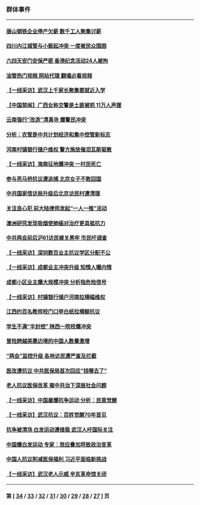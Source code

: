 ### 群体事件
---
#### [唐山钢铁企业停产欠薪 数千工人聚集讨薪](../../pages/ncid279/n14017404.md?06210845) 
#### [四川内江城管与小贩起冲突 一度被民众围困](../../pages/ncid279/n14015922.md?06210845) 
#### [六四天安门安保严密 香港纪念活动24人被拘](../../pages/ncid279/n14009800.md?06210845) 
#### [油管热门视频 网站代理 翻墙必看视频](http://138.2.39.72:81/youtube.html?epic-marker?06210845)
#### [【一线采访】武汉上千家长聚集要就近入学](../../pages/ncid279/n14009497.md?06210845) 
#### [【中国禁闻】广西女称交警是土匪被抓 11万人声援](../../pages/ncid279/n14006869.md?06210845) 
#### [云南强行“改造”清真寺 爆警民冲突](../../pages/ncid279/n14005561.md?06210845) 
#### [分析：农管是中共计划经济和集中控管新标志](../../pages/ncid279/n14000665.md?06210845) 
#### [河南村镇银行储户维权 警方施放催泪瓦斯驱散](../../pages/ncid279/n13998750.md?06210845) 
#### [【一线采访】海南征地爆冲突 一村民死亡](../../pages/ncid279/n13989137.md?06210845) 
#### [参与亮马桥抗议遭追捕 北京女子不敢回国](../../pages/ncid279/n13985420.md?06210845) 
#### [中共国家信访局升级后北京访民村遭清理](../../pages/ncid279/n13984826.md?06210845) 
#### [关注良心犯 前大陆律师发起“一人一推”活动](../../pages/ncid279/n13980524.md?06210845) 
#### [澳洲研究发现吸烟使肺癌对治疗更具抵抗力](../../pages/ncid279/n13977762.md?06210845) 
#### [中共两会前后沪61访民被关黑牢 市民吁调查](../../pages/ncid279/n13976054.md?06210845) 
#### [【一线采访】深圳数百业主抗议学区分配不公](../../pages/ncid279/n13976680.md?06210845) 
#### [【一线采访】成都业主冲突升级 知情人曝内情](../../pages/ncid279/n13965289.md?06210845) 
#### [成都小区业主爆大规模冲突 分析指危险信号](../../pages/ncid279/n13964520.md?06210845) 
#### [【一线采访】村镇银行储户河南拉横幅维权](../../pages/ncid279/n13964555.md?06210845) 
#### [江西约百名教师校门口举白纸拉横额抗议](../../pages/ncid279/n13958579.md?06210845) 
#### [学生不满“半封控” 陕西一院校爆冲突](../../pages/ncid279/n13946647.md?06210845) 
#### [冒险跨越美墨边境的中国人数量激增](../../pages/ncid279/n13946742.md?06210845) 
#### [“两会”监控升级 各地访民遭严查及拦截](../../pages/ncid279/n13942702.md?06210845) 
#### [医改遭抗议 中共医保局首次回应“钱哪去了”](../../pages/ncid279/n13938290.md?06210845) 
#### [老人抗议医保改革 揭中共治下深层社会问题](../../pages/ncid279/n13934963.md?06210845) 
#### [【一线采访】中国屡爆抗争运动 分析：民意觉醒](../../pages/ncid279/n13934024.md?06210845) 
#### [【一线采访】武汉抗议：百姓觉醒70年首见](../../pages/ncid279/n13931265.md?06210845) 
#### [抗争被清场 白发运动遭维稳 武汉人吁国际关注](../../pages/ncid279/n13931147.md?06210845) 
#### [中国爆白发运动 专家：效应叠加将致政治变革](../../pages/ncid279/n13931004.md?06210845) 
#### [中国人抗议削减医保福利 习近平面临新挑战](../../pages/ncid279/n13930530.md?06210845) 
#### [【一线采访】武汉老人示威 辛亥革命馆关闭](../../pages/ncid279/n13930368.md?06210845) 

---
#### 第 [ [34](./34.md?06210845) / [33](./33.md?06210845) / [32](./32.md?06210845) / [31](./31.md?06210845) / [30](./30.md?06210845) / [29](./29.md?06210845) / [28](./28.md?06210845) / [27](./27.md?06210845) ] 页

